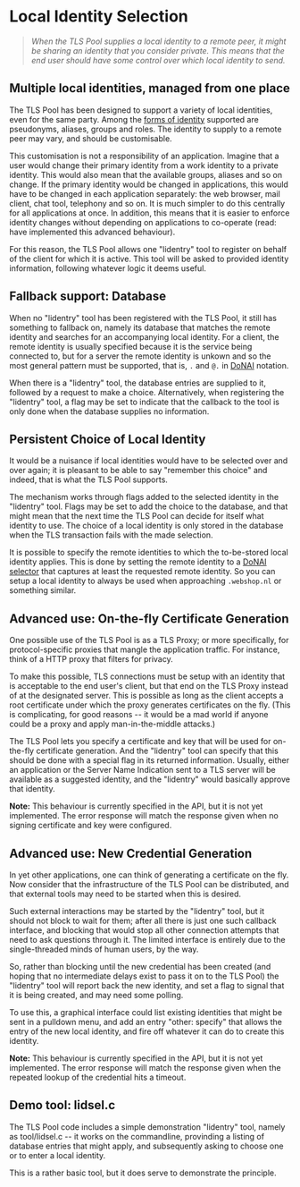 Local Identity Selection
========================

>   *When the TLS Pool supplies a local identity to a remote peer, it might
>   be sharing an identity that you consider private.  This means that the
>   end user should have some control over which local identity to send.*


Multiple local identities, managed from one place
-------------------------------------------------

The TLS Pool has been designed to support a variety of local identities,
even for the same party.  Among the
[forms of identity](http://internetwide.org/blog/2015/04/23/id-3-idforms.html)
supported are pseudonyms, aliases, groups and roles.  The identity to
supply to a remote peer may vary, and should be customisable.

This customisation is not a responsibility of an application.  Imagine that
a user would change their primary identity from a work identity to a private
identity.  This would also mean that the available groups, aliases and so on
change.  If the primary identity would be changed in applications, this would
have to be changed in each application separately: the web browser, mail client,
chat tool, telephony and so on.  It is much simpler to do this centrally for
all applications at once.  In addition, this means that it is easier to
enforce identity changes without depending on applications to co-operate
(read: have implemented this advanced behaviour).

For this reason, the TLS Pool allows one "lidentry" tool to register on
behalf of the client for which it is active.  This tool will be asked to
provided identity information, following whatever logic it deems useful.

Fallback support: Database
--------------------------

When no "lidentry" tool has been registered with the TLS Pool, it still has
something to fallback on, namely its database that matches the remote identity
and searches for an accompanying local identity.  For a client, the remote
identity is usually specified because it is the service being connected to,
but for a server the remote identity is unkown and so the most general
pattern must be supported, that is, `.` and `@.` in
[DoNAI](http://donai.arpa2.net)
notation.

When there is a "lidentry" tool, the database entries are supplied to it,
followed by a request to make a choice.  Alternatively, when registering
the "lidentry" tool, a flag may be set to indicate that the callback to the
tool is only done when the database supplies no information.

Persistent Choice of Local Identity
-----------------------------------

It would be a nuisance if local identities would have to be selected over
and over again; it is pleasant to be able to say "remember this choice"
and indeed, that is what the TLS Pool supports.

The mechanism works through flags added to the selected identity in the
"lidentry" tool.  Flags may be set to add the choice to the database, and
that might mean that the next time the TLS Pool can decide for itself
what identity to use.  The choice of a local identity is only stored in
the database when the TLS transaction fails with the made selection.

It is possible to specify the remote identities to which the to-be-stored
local identity applies.  This is done by setting the remote identity to a
[DoNAI selector](http://donai.arpa2.net/selector.html)
that captures at least the requested remote identity.  So you can setup
a local identity to always be used when approaching `.webshop.nl` or
something similar.


Advanced use: On-the-fly Certificate Generation
-----------------------------------------------

One possible use of the TLS Pool is as a TLS Proxy; or more specifically,
for protocol-specific proxies that mangle the application traffic.  For
instance, think of a HTTP proxy that filters for privacy.

To make this possible, TLS connections must be setup with an identity that
is acceptable to the end user's client, but that end on the TLS Proxy
instead of at the designated server.  This is possible as long as the client
accepts a root certificate under which the proxy generates certificates
on the fly.  (This is complicating, for good reasons -- it would be a mad
world if anyone could be a proxy and apply man-in-the-middle attacks.)

The TLS Pool lets you specify a certificate and key that will be used
for on-the-fly certificate generation.  And the "lidentry" tool can specify
that this should be done with a special flag in its returned information.
Usually, either an application or the Server Name Indication sent to a
TLS server will be available as a suggested identity, and the "lidentry"
would basically approve that identity.

**Note:** This behaviour is currently specified in the API, but it is not
yet implemented.  The error response will match the response given when
no signing certificate and key were configured.


Advanced use: New Credential Generation
---------------------------------------

In yet other applications, one can think of generating a certificate
on the fly.  Now consider that the infrastructure of the TLS Pool can
be distributed, and that external tools may need to be started when
this is desired.

Such external interactions may be started by the "lidentry" tool, but it
should not block to wait for them; after all there is just one such
callback interface, and blocking that would stop all other connection
attempts that need to ask questions through it.  The limited interface
is entirely due to the single-threaded minds of human users, by the way.

So, rather than blocking until the new credential has been created (and
hoping that no intermediate delays exist to pass it on to the TLS Pool)
the "lidentry" tool will report back the new identity, and set a flag to
signal that it is being created, and may need some polling.

To use this, a graphical interface could list existing identities that
might be sent in a pulldown menu, and add an entry "other: specify" that
allows the entry of the new local identity, and fire off whatever it can
do to create this identity.

**Note:** This behaviour is currently specified in the API, but it is not
yet implemented.  The error response will match the response given when
the repeated lookup of the credential hits a timeout.


Demo tool: lidsel.c
-------------------

The TLS Pool code includes a simple demonstration "lidentry" tool, namely
as tool/lidsel.c -- it works on the commandline, provinding a listing of
database entries that might apply, and subsequently asking to choose one
or to enter a local identity.

This is a rather basic tool, but it does serve to demonstrate the principle.

